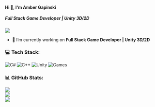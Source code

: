 #### Hi 👋, I'm Amber Gapinski
##### **Full Stack Game Developer | Unity 3D/2D**

[![](https://visitcount.itsvg.in/api?id=ambergapinski&icon=0&color=0)](https://visitcount.itsvg.in)
- 🔭 I’m currently working on **Full Stack Game Developer | Unity 3D/2D**


### 💻 Tech Stack:
![C#](https://img.shields.io/badge/c%23-%23239120.svg?style=flat&logo=c-sharp&logoColor=white) ![C++](https://img.shields.io/badge/c++-%2300599C.svg?style=flat&logo=c%2B%2B&logoColor=white) ![Unity](https://img.shields.io/badge/unity-%23000000.svg?style=flat&logo=unity&logoColor=white) ![ Games](https://img.shields.io/badge/epicgames-%23313131.svg?style=flat&logo=epicgames&logoColor=white)

### 📊 GitHub Stats:
![](https://github-readme-stats.vercel.app/api?username=ambergapinski&theme=radical&hide_border=false&include_all_commits=true&count_private=false)<br/>
![](https://github-readme-streak-stats.herokuapp.com/?user=ambergapinski&theme=radical&hide_border=false)<br/>
![](https://github-readme-stats.vercel.app/api/top-langs/?username=ambergapinski&theme=radical&hide_border=false&include_all_commits=true&count_private=false&layout=compact)


